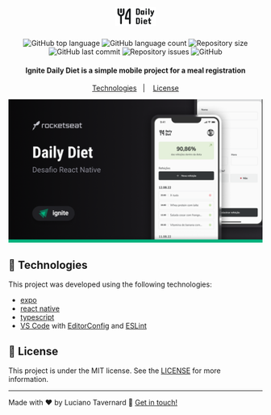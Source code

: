 <h1 align="center">
    <img alt="Ignite daily diet" src="./src/assets/logo.png" />
</h1>

<p align="center">
  <img alt="GitHub top language" src="https://img.shields.io/github/languages/top/lucianotavernard/ignite-native-daily-diet.svg">

  <img alt="GitHub language count" src="https://img.shields.io/github/languages/count/lucianotavernard/ignite-native-daily-diet.svg">

  <img alt="Repository size" src="https://img.shields.io/github/repo-size/lucianotavernard/ignite-native-daily-diet.svg">

  <img alt="GitHub last commit" src="https://img.shields.io/github/last-commit/lucianotavernard/ignite-native-daily-diet.svg">

  <img alt="Repository issues" src="https://img.shields.io/github/issues/lucianotavernard/ignite-native-daily-diet.svg">

  <img alt="GitHub" src="https://img.shields.io/github/license/lucianotavernard/ignite-native-daily-diet.svg">
</p>

<h4 align="center">
  Ignite Daily Diet is a simple mobile project for a meal registration
</h4>

<p align="center">
  <a href="#rocket-technologies">Technologies</a>&nbsp;&nbsp;&nbsp;|&nbsp;&nbsp;&nbsp;
  <a href="#memo-license">License</a>
</p>

<p align="center">
  <img alt="Screenshot" src=".github/screenshot.png">
</p>

## :rocket: Technologies

This project was developed using the following technologies:

- [expo](https://docs.expo.dev/)
- [react native](https://reactnative.dev/)
- [typescript](https://www.typescriptlang.org/)
- [VS Code][vscode] with [EditorConfig][vceditconfig] and [ESLint][vceslint]

## :memo: License

This project is under the MIT license. See the [LICENSE](https://github.com/lucianotavernard/ignite-native-daily-diet/blob/master/LICENSE) for more information.

---

Made with ♥ by Luciano Tavernard :wave: [Get in touch!](https://www.linkedin.com/in/luciano-tavernard/)

[vscode]: https://code.visualstudio.com/
[vceditconfig]: https://marketplace.visualstudio.com/items?itemName=EditorConfig.EditorConfig
[vceslint]: https://marketplace.visualstudio.com/items?itemName=dbaeumer.vscode-eslint
